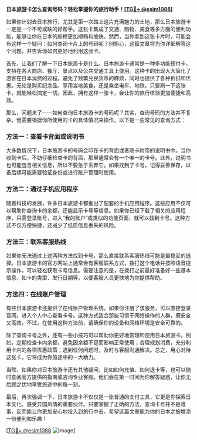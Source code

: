 **日本旅游卡怎么查询号码？轻松掌握你的旅行助手！[[TG💪+ @esim1088](https://t.me/s/esim1088)]**

如果你计划去日本旅行，尤其是第一次踏上这片充满魅力的土地，那么日本旅游卡一定是一个不可或缺的好帮手。这张卡集成了交通、购物、美食等多方面的便利功能，能够让你在日本的旅程更加顺畅和愉快。然而，当你拿到这张卡片时，可能会有这样一个疑问：如何查询卡片上的号码呢？别担心，这篇文章将为你详细解答这个问题，并告诉你如何更好地利用这张卡。

首先，让我们了解一下日本旅游卡是什么。日本旅游卡通常是一种多功能预付卡，支持在各大商店、餐厅、景点以及公共交通工具上使用。这种卡的出现大大简化了游客在日本消费的过程，避免了频繁兑换货币的麻烦，同时也提供了各种折扣和优惠。无论是购买纪念品、享用当地美食，还是乘坐电车、地铁，只要刷一下这张卡，就能轻松搞定一切。因此，拥有这样一张卡，会让你的旅行体验更加便捷和高效。

那么，问题来了——如何查询日本旅游卡的号码呢？其实，查询号码的方法并不复杂，但需要根据你所使用的卡的具体情况来操作。以下是一些常见的查询方式：

### 方法一：查看卡背面或说明书

大多数情况下，日本旅游卡的号码会印在卡的背面或者随卡附带的说明书中。当你收到卡后，不妨仔细检查卡的背面，那里通常会有一个唯一的卡号。此外，说明书也可能包含相关信息，所以不要急于丢弃它。如果找到了卡号，记得妥善保存，以备后续可能需要验证身份或进行账户管理时使用。

### 方法二：通过手机应用程序

随着科技的发展，许多日本旅游卡都推出了配套的手机应用程序。这些应用不仅可以帮助你查询卡的余额，还能显示卡号等信息。如果你已经下载了相关的应用程序，只需登录账号，进入“我的账户”或类似的功能页面，就可以找到卡号。这种方式不仅方便快捷，还减少了纸质信息丢失的风险。

### 方法三：联系客服热线

如果你无法通过上述两种方法找到卡号，那么直接联系客服热线可能是最稳妥的选择。日本旅游卡的官方网站上通常会有客服联系方式，拨打这个电话并按照语音提示操作，可以轻松获取卡号信息。需要注意的是，在拨打之前最好准备好一些基本信息，如卡的类型、发行日期等，以便客服人员更快地为你提供帮助。

### 方法四：在线账户管理

有些日本旅游卡还提供了在线账户管理系统。如果你注册了该服务，可以直接登录官网，进入个人中心查看卡号。这种方式适合那些习惯于网络操作的人群，既安全又高效。不过，在使用这种方法前，请确保你的设备和网络环境是安全可靠的。

除了查询卡号之外，还有一些小技巧可以帮助你更好地管理和使用日本旅游卡。例如，定期检查卡内余额，避免因余额不足而影响正常使用；合理规划消费，充分利用卡内的各项优惠政策；遇到任何问题时，及时与客服沟通解决。总之，用心对待这张卡，它将成为你旅途中的一大助力。

当然，如果你对日本旅游卡还有其他疑问，比如如何充值、如何退卡等，也可以随时查阅官方提供的指南或咨询专业客服。他们会在第一时间为你解答疑惑，让你无后顾之忧地享受旅途中的每一刻。

最后，再次强调一下，日本旅游卡不仅仅是一张普通的支付工具，它更是你探索日本文化、感受异国风情的重要伙伴。只要掌握了正确的方法，查询卡号并不是难事，反而能让你更加安心地投入到旅行中去。希望这篇文章能为你的日本之旅增添一份便利和乐趣！

[[TG💪+ @esim1088](https://t.me/s/esim1088) ![Image](https://i.postimg.cc/4NQfJmqS/Snipaste-2025-05-13-00-14-12.png)]